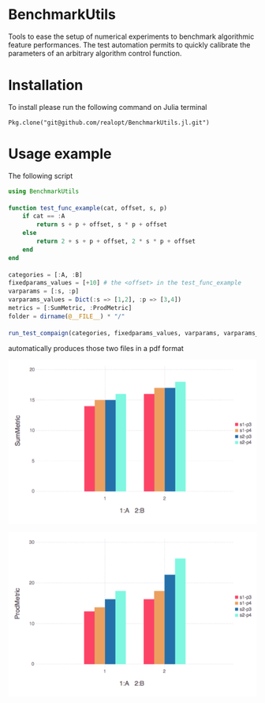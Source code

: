 # BenchmarkUtils

Tools to ease the setup of numerical experiments to benchmark algorithmic feature performances. The test automation permits to quickly calibrate the parameters of an arbitrary algorithm control function.

# Installation

To install please run the following command on Julia terminal

```
Pkg.clone("git@github.com/realopt/BenchmarkUtils.jl.git")
```

# Usage example

The following script 

```julia
using BenchmarkUtils

function test_func_example(cat, offset, s, p)
    if cat == :A
        return s + p + offset, s * p + offset
    else
        return 2 + s + p + offset, 2 * s * p + offset
    end
end

categories = [:A, :B]
fixedparams_values = [+10] # the <offset> in the test_func_example
varparams = [:s, :p]
varparams_values = Dict(:s => [1,2], :p => [3,4])
metrics = [:SumMetric, :ProdMetric]
folder = dirname(@__FILE__) * "/"  

run_test_compaign(categories, fixedparams_values, varparams, varparams_values, test_func_example, metrics, folder)
```

automatically produces those two files in a pdf format


![SumMetric](https://github.com/realopt/realopt.github.io/blob/master/BenchmarkUtils/metric2.png)

![ProdMetric](https://github.com/realopt/realopt.github.io/blob/master/BenchmarkUtils/metric1.png)






